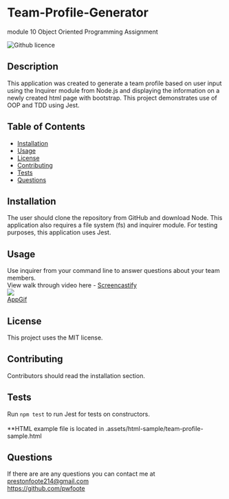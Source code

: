 # Team-Profile-Generator
module 10 Object Oriented Programming Assignment

![Github licence](http://img.shields.io/badge/license-MIT-blue.svg)

## Description 
This application was created to generate a team profile based on user input using the Inquirer module from Node.js and displaying the information on a newly created html page with bootstrap. This project demonstrates use of OOP and TDD using Jest. 
 
## Table of Contents
* [Installation](#installation)
* [Usage](#usage)
* [License](#license)
* [Contributing](#contributing)
* [Tests](#tests)
* [Questions](#questions)

## Installation 
The user should clone the repository from GitHub and download Node. This application also requires a file system (fs) and inquirer module. For testing purposes, this application uses Jest. 

## Usage 
Use inquirer from your command line to answer questions about your team members.</br>
View walk through video here - [Screencastify](https://drive.google.com/file/d/135gPxdKob-fbagGz3DBwLtpvOg3IG8u0/view?usp=sharing)<br>
<img src=".assets/images.pro-gen.gif">
</br>
[AppGif](https://github.com/pwfoote/Team-Profile-Generator/blob/main/assets/images/pro-gen.gif)</br>
## License 
This project uses the MIT license.

## Contributing 
Contributors should read the installation section. 

## Tests
Run `npm test` to run Jest for tests on constructors. 
</br>
</br>
**HTML example file is located in .assets/html-sample/team-profile-sample.html

## Questions
If there are are any questions you can contact me at prestonfoote214@gmail.com 
</br>
https://github.com/pwfoote
